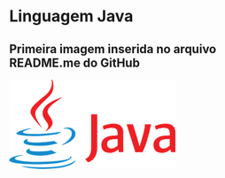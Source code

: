 # Linguagem Java
## Primeira imagem inserida no arquivo README.me do GitHub
![Linguagem Java](https://github.com/MrWemerson/aula1-github/blob/master/java.png)
